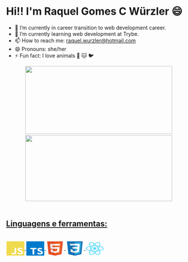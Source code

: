 # Hi!! I'm Raquel Gomes C Würzler 😄

- 🔭 I’m currently in career transition to web development career.
- 🌱 I’m currently learning web development at Trybe.
- 📫 How to reach me: raquel.wurzler@hotmail.com
- 😄 Pronouns: she/her
- ⚡ Fun fact: I love animals 🐶 🐱 🐦

<div align="center">
  <a href="https://github.com/Raquel-Wurzler">
  <img height="185em" width="400px" src="https://github-readme-stats.vercel.app/api?username=Raquel-Wurzler&show_icons=true&theme=tokyonight&include_all_commits=true&count_private=true"/>
  <img height="180em" width="400px" src="https://github-readme-stats.vercel.app/api/top-langs/?username=Raquel-Wurzler&layout=compact&langs_count=7&theme=tokyonight"/>
</div><br>

## Linguagens e ferramentas:
<div style="display: inline_block"><br>
  <img align="center" alt="Raquel-Js" height="40" width="50" src="https://raw.githubusercontent.com/devicons/devicon/master/icons/javascript/javascript-plain.svg">
  <img align="center" alt="Raquel-Ts" height="40" width="50" src="https://raw.githubusercontent.com/devicons/devicon/master/icons/typescript/typescript-plain.svg">
  <img align="center" alt="Raquel-HTML" height="40" width="50" src="https://raw.githubusercontent.com/devicons/devicon/master/icons/html5/html5-original.svg">
  <img align="center" alt="Raquel-CSS" height="40" width="50" src="https://raw.githubusercontent.com/devicons/devicon/master/icons/css3/css3-original.svg">
  <img align="center" alt="Raquel-React" height="40" width="50" src="https://raw.githubusercontent.com/devicons/devicon/master/icons/react/react-original.svg">
  
</div>
